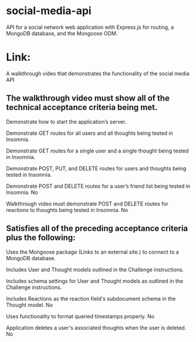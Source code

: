 # social-media-api
API for a social network web application with Express.js for routing, a MongoDB database, and the Mongoose ODM.



# Link: 

A walkthrough video that demonstrates the functionality of the social media API

## The walkthrough video must show all of the technical acceptance criteria being met.

Demonstrate how to start the application’s server.

Demonstrate GET routes for all users and all thoughts being tested in Insomnia.

Demonstrate GET routes for a single user and a single thought being tested in Insomnia.

Demonstrate POST, PUT, and DELETE routes for users and thoughts being tested in Insomnia.

Demonstrate POST and DELETE routes for a user’s friend list being tested in Insomnia.  No

Walkthrough video must demonstrate POST and DELETE routes for reactions to thoughts being tested in Insomnia.  No

## Satisfies all of the preceding acceptance criteria plus the following:

Uses the Mongoose package (Links to an external site.) to connect to a MongoDB database.

Includes User and Thought models outlined in the Challenge instructions.

Includes schema settings for User and Thought models as outlined in the Challenge instructions.

Includes Reactions as the reaction field's subdocument schema in the Thought model. No

Uses functionality to format queried timestamps properly. No

Application deletes a user's associated thoughts when the user is deleted. No
